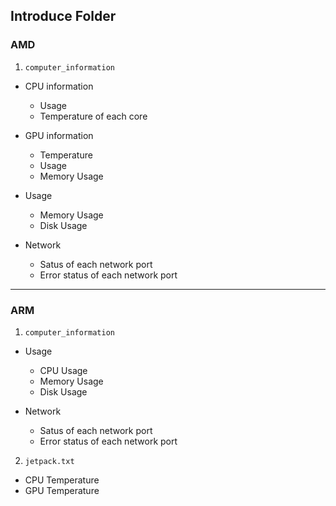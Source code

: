 ## Introduce Folder

### AMD
1. `computer_information`
- CPU information
  - Usage
  - Temperature of each core

- GPU information
  - Temperature
  - Usage
  - Memory Usage

- Usage
  - Memory Usage
  - Disk Usage

- Network
  - Satus of each network port
  - Error status of each network port

---

### ARM
1. `computer_information`
- Usage
  - CPU Usage 
  - Memory Usage
  - Disk Usage

- Network
  - Satus of each network port
  - Error status of each network port

2. `jetpack.txt`
- CPU Temperature
- GPU Temperature
